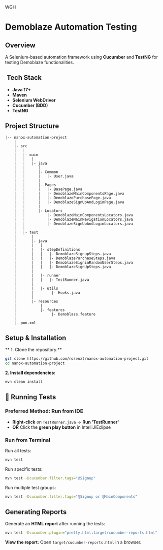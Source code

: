 WGH
#  Demoblaze Automation Testing

## Overview
A Selenium-based automation framework using **Cucumber** and **TestNG** for testing Demoblaze functionalities.

## ️ Tech Stack
- **Java 17+**
- **Maven**
- **Selenium WebDriver**
- **Cucumber (BDD)**
- **TestNG**

## Project Structure
```
|-- nanox-automation-project
    |
    |- src
    |   |
    |   |- main
    |   |   |
    |   |   |- java
    |   |      |
    |   |      |- Common
    |   |      |   |- User.java
    |   |      |
    |   |      |- Pages
    |   |      |   |- BasePage.java
    |   |      |   |- DemoblazeMainComponentsPage.java
    |   |      |   |- DemoblazePurchasePage.java
    |   |      |   |- DemoblazeSignUpAndLoginPage.java
    |   |      |
    |   |      |- Locators
    |   |          |- DemoblazeMainComponentsLocators.java
    |   |          |- DemoblazeMainNavigationLocators.java
    |   |          |- DemoblazeSignUpAndLoginLocators.java
    |   |
    |   |- test
    |       |
    |       |- java
    |       |   |
    |       |   |- stepDefinitions
    |       |   |   |- DemoblazeSignupSteps.java
    |       |   |   |- DemoblazePurchaseSteps.java
    |       |   |   |- DemoblazeSigninRandomUserSteps.java
    |       |   |   |- DemoblazeSignUpSteps.java
    |       |
    |       |   |- runner
    |       |   |   |- TestRunner.java
    |       |
    |       |   |- utils
    |       |        |- Hooks.java
    |       |
    |       |- resources
    |           |
    |           |- features
    |                |- Demoblaze.feature
    |
    |- pom.xml
```

## Setup & Installation
** 1. Clone the repository:**
```bash
git clone https://github.com/rosenzt/nanox-automation-project.git
cd nanox-automation-project
```
**2. Install dependencies:**
```bash
mvn clean install
```

## 🚀 Running Tests
### **Preferred Method: Run from IDE**
- **Right-click** on `TestRunner.java` → **Run 'TestRunner'**
- **OR** Click the **green play button** in IntelliJ/Eclipse

### **Run from Terminal**
Run all tests:
```bash
mvn test
```
Run specific tests:
```bash
mvn test -Dcucumber.filter.tags="@Signup"
```
Run multiple test groups:
```bash
mvn test -Dcucumber.filter.tags="@Signup or @MainComponents"
```

## Generating Reports
Generate an **HTML report** after running the tests:
```bash
mvn test -Dcucumber.plugin="pretty,html:target/cucumber-reports.html"
```
**View the report:** Open `target/cucumber-reports.html` in a browser.


